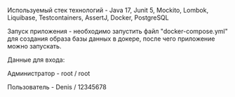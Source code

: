 Используемый стек технологий - Java 17, Junit 5, Mockito, Lombok, Liquibase, Testcontainers, AssertJ, Docker, PostgreSQL

Запуск приложения - необходимо запустить файл "docker-compose.yml" для создания образа базы данных в докере, после чего приложение можно запускать.

Данные для входа:

Администратор - root / root

Пользователь - Denis / 12345678
